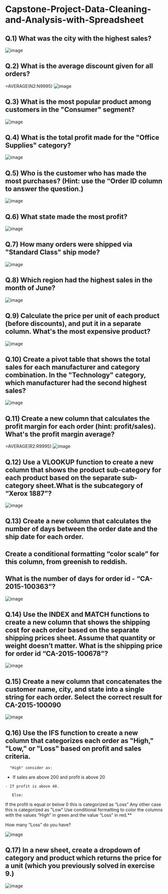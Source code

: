 # Capstone-Project-Data-Cleaning-and-Analysis-with-Spreadsheet

## Q.1) What was the city with the highest sales?

![image](https://user-images.githubusercontent.com/116772724/222916659-46a14019-4169-4647-a48f-67e6c4c81d12.png)


## Q.2) What is the average discount given for all orders?

=AVERAGE(N2:N9995)
![image](https://user-images.githubusercontent.com/116772724/222921229-4cbc91c8-24ef-47d9-8ade-69f6ef710901.png)


## Q.3) What is the most popular product among customers in the "Consumer" segment?

![image](https://user-images.githubusercontent.com/116772724/222916583-52498b6c-ab5e-415e-ae44-e5b59a8ab433.png)

## Q.4) What is the total profit made for the "Office Supplies" category?

![image](https://user-images.githubusercontent.com/116772724/222916787-20d94bd8-8ab4-4c6a-8bfd-7f7af8f2b099.png)

## Q.5) Who is the customer who has made the most purchases? (Hint: use the “Order ID column to answer the question.)

![image](https://user-images.githubusercontent.com/116772724/222916881-7834a08f-e5ba-4fcc-be7b-edf00d2d2608.png)

## Q.6) What state made the most profit?

![image](https://user-images.githubusercontent.com/116772724/222917238-61a7f9f6-a1fa-4f32-b7f8-8ead00ef07d1.png)

## Q.7) How many orders were shipped via "Standard Class" ship mode?

![image](https://user-images.githubusercontent.com/116772724/222917412-db69379a-befa-46d9-a840-941b7763ddc3.png)

## Q.8) Which region had the highest sales in the month of June?

![image](https://user-images.githubusercontent.com/116772724/222918849-e3298812-b812-495e-83d2-c24919d775c1.png)

## Q.9) Calculate the price per unit of each product (before discounts), and put it in a separate column. What's the most expensive product?
 
 ![image](https://user-images.githubusercontent.com/116772724/222920556-b197f502-fdb1-497b-8e3e-395b0182ef73.png)

## Q.10) Create a pivot table that shows the total sales for each manufacturer and category combination. In the "Technology" category, which manufacturer had the second highest sales?
 
 ![image](https://user-images.githubusercontent.com/116772724/222920934-16e22695-2904-4500-8c3c-4e7db913fd92.png)

## Q.11)  Create a new column that calculates the profit margin for each order (hint: profit/sales). What's the profit margin average?

=AVERAGE(R2:R9995)
![image](https://user-images.githubusercontent.com/116772724/222921199-23aa0313-e386-4665-8920-5d143395e549.png)

## Q.12) Use a VLOOKUP function to create a new column that shows the product sub-category for each product based on the separate sub-category sheet.What is the subcategory of “Xerox 1887”?

![image](https://user-images.githubusercontent.com/116772724/222922445-ba2770d5-264e-47e2-84df-320289eb0984.png)

## Q.13) Create a new column that calculates the number of days between the order date and the ship date for each order. 
  ##     Create a conditional formatting “color scale” for this column, from greenish to reddish.
  ##     What is the number of days for order id - “CA-2015-100363”?
  
  ![image](https://user-images.githubusercontent.com/116772724/222931688-d1f75c51-066e-40c3-9c5c-7d05c2aac7bc.png)
  
## Q.14) Use the INDEX and MATCH functions to create a new column that shows the shipping cost for each order based on the separate shipping prices sheet. Assume that quantity or weight doesn’t matter. What is the shipping price for order id “CA-2015-100678”?

![image](https://user-images.githubusercontent.com/116772724/222988329-16982fc3-f051-482e-a0d4-18115ca16b2d.png)


## Q.15) Create a new column that concatenates the customer name, city, and state into a single string for each order. Select the correct result for CA-2015-100090

![image](https://user-images.githubusercontent.com/116772724/222939003-331490ec-3367-4c5c-ac98-4dae4b4fc197.png)

## Q.16)  Use the IFS function to create a new column that categorizes each order as "High," "Low," or "Loss" based on profit and sales criteria.
      "High" consider as:

   - If sales are above 200 and profit is above 20

    - If profit is above 40.

       Else:

 If the profit is equal or below 0 this is categorized as “Loss”
Any other case this is categorized as "Low"
Use conditional formatting to color the columns with the values “High” in green and the value “Loss” in red.**

How many “Loss” do you have?

![image](https://user-images.githubusercontent.com/116772724/222988530-e960190f-b77a-4354-8023-da05d70cd02d.png)

## Q.17) In a new sheet, create a dropdown of category and product which returns the price for a unit (which you previously solved in exercise 9.)

![image](https://user-images.githubusercontent.com/116772724/222988588-4b402594-d74c-4450-bf66-ae59276086d2.png)
